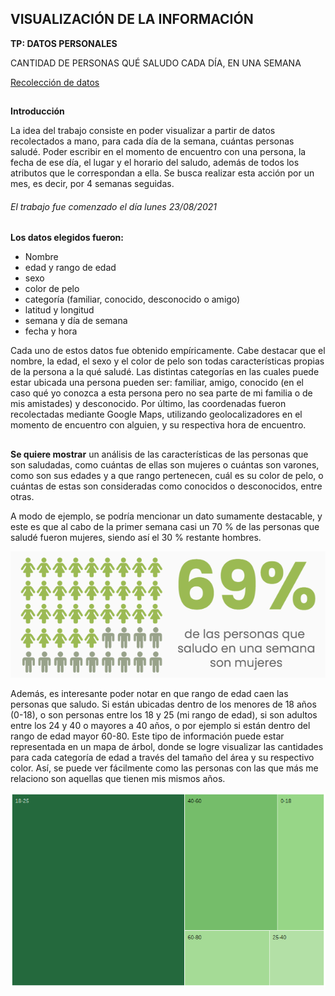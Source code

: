 ## VISUALIZACIÓN DE LA INFORMACIÓN
**TP: DATOS PERSONALES**

CANTIDAD DE PERSONAS QUÉ SALUDO CADA DÍA, EN UNA SEMANA

[Recolección de datos](datospersonales.csv)
##

**Introducción**

La idea del trabajo consiste en poder visualizar a partir de datos recolectados a mano, para cada día de la semana, cuántas personas saludé. Poder escribir en el momento de encuentro con una persona, la fecha de ese día, el lugar y el horario del saludo, además de todos los atributos que le correspondan a ella. Se busca realizar esta acción por un mes, es decir, por 4 semanas seguidas.

###### El trabajo fue comenzado el día lunes 23/08/2021

##
**Los datos elegidos fueron:** 

- Nombre
- edad y rango de edad
- sexo
- color de pelo
- categoría (familiar, conocido, desconocido o amigo)
- latitud y longitud
- semana y día de semana
- fecha y hora

Cada uno de estos datos fue obtenido empíricamente. Cabe destacar que el nombre, la edad, el sexo y el color de pelo son todas características propias de la persona a la qué saludé. Las distintas categorías en las cuales puede estar ubicada una persona pueden ser: familiar, amigo, conocido (en el caso qué yo conozca a esta persona pero no sea parte de mi familia o de mis amistades) y desconocido. Por último, las coordenadas fueron recolectadas mediante Google Maps, utilizando geolocalizadores en el momento de encuentro con alguien, y su respectiva hora de encuentro.

##
**Se quiere mostrar**
un análisis de las características de las personas que son saludadas, como cuántas de ellas son mujeres o cuántas son varones, como son sus edades y a que rango pertenecen, cuál es su color de pelo, o cuántas de estas son consideradas como conocidos o desconocidos, entre otras.

A modo de ejemplo, se podría mencionar un dato sumamente destacable, y este es que al cabo de la primer semana casi un 70 % de las personas que saludé fueron mujeres, siendo así el 30 % restante hombres.

![porcentaje de mujeres saludadas](mujeresvshombres.png)

Además, es interesante poder notar en que rango de edad caen las personas que saludo. Si están ubicadas dentro de los menores de 18 años (0-18), o son personas entre los 18 y 25 (mi rango de edad), si son adultos entre los 24 y 40 o mayores a 40 años, o por ejemplo si están dentro del rango de edad mayor 60-80. Este tipo de información puede estar representada en un mapa de árbol, donde se logre visualizar las cantidades para cada categoría de edad a través del tamaño del área y su respectivo color. Así, se puede ver fácilmente como las personas con las que más me relaciono son aquellas que tienen mis mismos años.

![personas por rango de edad](rangoedad.png)

